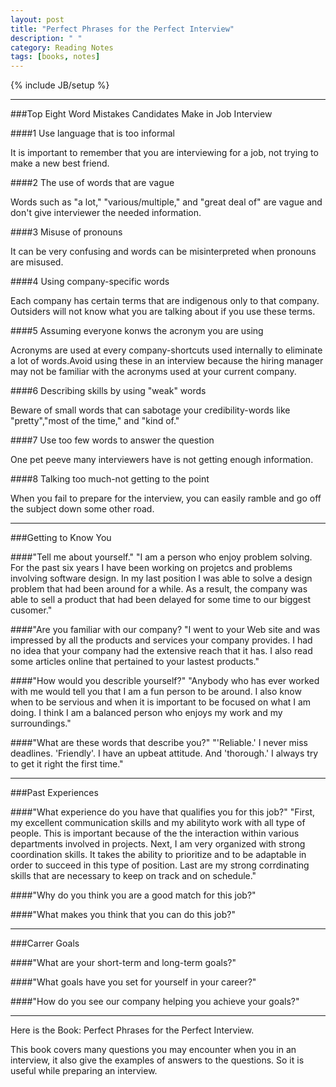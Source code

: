 ```yaml
---
layout: post
title: "Perfect Phrases for the Perfect Interview"
description: " "
category: Reading Notes
tags: [books, notes]
---
```

{% include JB/setup %}

---

###Top Eight Word Mistakes Candidates Make in Job Interview

####1 Use language that is too informal

It is important to remember that you are interviewing for a job, not trying to make a new best friend.

####2 The use of words that are vague

Words such as "a lot," "various/multiple," and "great deal of" are vague and don't give interviewer the needed information.

####3 Misuse of pronouns

It can be very confusing and words can be misinterpreted when pronouns are misused.

####4 Using company-specific words

Each company has certain terms that are indigenous only to that company. Outsiders will not know what you are talking about if you use these terms.

####5 Assuming everyone konws the acronym you are using

Acronyms are used at every company-shortcuts used internally to eliminate a lot of words.Avoid using these in an interview because the hiring manager may not be familiar with the acronyms used at your current company.

####6 Describing skills by using "weak" words

Beware of small words that can sabotage your credibility-words like "pretty","most of the time," and "kind of."

####7 Use too few words to answer the question

One pet peeve many interviewers have is not getting enough information. 

####8 Talking too much-not getting to the point

When you fail to prepare for the interview, you can easily ramble and go off the subject down some other road.

---

###Getting to Know You

####"Tell me about yourself."
"I am a person who enjoy problem solving. For the past six years I have been working on projetcs and problems involving software design. In my last position I was able to solve a design problem that had been around for a while. As a result, the company was able to sell a product that had been delayed for some time to our biggest cusomer."

####"Are you familiar with our company?
"I went to your Web site and was impressed by all the products and services your company provides. I had no idea that your company had the extensive reach that it has. I also read some articles online that pertained to your lastest products."

####"How would you describle yourself?"
"Anybody who has ever worked with me would tell you that I am a fun person to be around. I also know when to be servious and when it is important to be focused on what I am doing. I think I am a balanced person who enjoys my work and my surroundings."

####"What are these words that describe you?"
"'Reliable.' I never miss deadlines. 'Friendly'. I have an upbeat attitude. And 'thorough.' I always try to get it right the first time."

---

###Past Experiences

####"What experience do you have that qualifies you for this job?"
"First, my excellent communication skills and my abilityto work with all type of people. This is important because of the the interaction within various departments involved in projects. Next, I am very organized with strong coordination skills. It takes the ability to prioritize and to be adaptable in order to succeed in this type of position. Last are my strong corrdinating skills that are necessary to keep on track and on schedule."

####"Why do you think you are a good match for this job?"

####"What makes you think that you can do this job?"

---

###Carrer Goals

####"What are your short-term and long-term goals?"

####"What goals have you set for yourself in your career?"

####"How do you see our company helping you achieve your goals?"

---

Here is the Book: Perfect Phrases for the Perfect Interview. 

This book covers many questions you may encounter when you in an interview, it also give the examples of answers to the questions. So it is useful while preparing an interview.






 